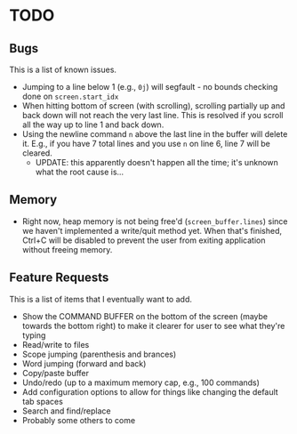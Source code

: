 # TODO

## Bugs
This is a list of known issues.
* Jumping to a line below 1 (e.g., `0j`) will segfault - no bounds checking done on `screen.start_idx`
* When hitting bottom of screen (with scrolling), scrolling partially up and back down will not reach the very last line. This is resolved if you scroll all the way up to line 1 and back down.
* Using the newline command `n` above the last line in the buffer will delete it. E.g., if you have 7 total lines and you use `n` on line 6, line 7 will be cleared.
    * UPDATE: this apparently doesn't happen all the time; it's unknown what the root cause is...

## Memory
* Right now, heap memory is not being free'd (`screen_buffer.lines`) since we haven't implemented a write/quit method yet. When that's finished, Ctrl+C will be disabled to prevent the user from exiting application without freeing memory.

## Feature Requests
This is a list of items that I eventually want to add.
* Show the COMMAND BUFFER on the bottom of the screen (maybe towards the bottom right) to make it clearer for user to see what they're typing
* Read/write to files
* Scope jumping (parenthesis and brances)
* Word jumping (forward and back)
* Copy/paste buffer
* Undo/redo (up to a maximum memory cap, e.g., 100 commands)
* Add configuration options to allow for things like changing the default tab spaces
* Search and find/replace
* Probably some others to come
